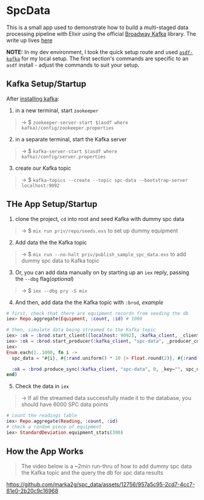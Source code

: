 # SpcData
This is a small app used to demonstrate how to build a multi-staged data processing pipeline with Elixir using the official [Broadway Kafka](https://hexdocs.pm/broadway/apache-kafka.html#content) library.
The write up lives [here](https://marksmarkdown.com/broadway-kafka.html)

**NOTE:**
In my dev environment, I took the quick setup route and used [`asdf-kafka`](https://github.com/ueisele/asdf-kafka) for my local setup. The first section's commands are specific to an `asdf` install - adjust the commands to suit your setup.

## Kafka Setup/Startup
After [installing kafka](https://kafka.apache.org/quickstart):
1. in a new terminal, start `zookeeper`
>→ $ `zookeeper-server-start $(asdf where kafka)/config/zookeeper.properties`
2. in a separate terminal, start the Kafka server
>→ $ `kafka-server-start $(asdf where kafka)/config/server.properties`
3. create our Kafka topic
>→ $ `kafka-topics --create --topic spc-data --bootstrap-server localhost:9092`

## THe App Setup/Startup
1. clone the project, `cd` into root and seed Kafka with dummy spc data
>→ $ `mix run priv/repo/seeds.exs` to set up dummy equipment
2. Add data the the Kafka topic
>→ $ `mix run --no-halt priv/publish_sample_spc_data.exs` to add dummy spc data to Kafka topic
3. Or, you can add data manually on by starting up an `iex` reply, passing the `--dbg` flag(_optional_)
>→ $ `iex --dbg pry -S mix`
4. And then, add data the the Kafka topic with `:brod`, _example_
```elixir
# first, check that there are equipment records from seeding the db
iex> Repo.aggregate(Equipment, :count, :id) # 1000

# then, simulate data being streamed to the Kafka topic
iex> :ok = :brod.start_client([localhost: 9092], :kafka_client, _client_config=[])
iex> :ok = :brod.start_producer(:kafka_client, "spc-data", _producer_config = [])
iex> 
Enum.each(1..1000, fn i ->
  spc_data = "#{i}, #{:rand.uniform() * 10 |> Float.round(2)}, #{:rand.uniform() * 10 |> Float.round(2)}, #{:rand.uniform() * 10 |> Float.round(2)}, #{:rand.uniform() * 10 |> Float.round(2)}, #{:rand.uniform() * 10 |> Float.round(2)}, #{:rand.uniform() * 10 |> Float.round(2)}"

  :ok = :brod.produce_sync(:kafka_client, "spc-data", 0, _key="", spc_data)
end)
```
5. Check the data in `iex`
>→ If all the streamed data successfully made it to the database, you should have 6000 SPC data points
```elixir
# count the readings table
iex> Repo.aggregate(Reading, :count, :id)
# check a random piece of equipment
iex> StandardDeviation.equipment_stats(300)
```


## How the App Works
> The video below is a ~2min run-thru of how to add dummy spc data the Kafka topic and the query the db for spc data results


https://github.com/marka2g/spc_data/assets/12756/957a5c95-2cd7-4cc7-81e0-2b20c9c16968

